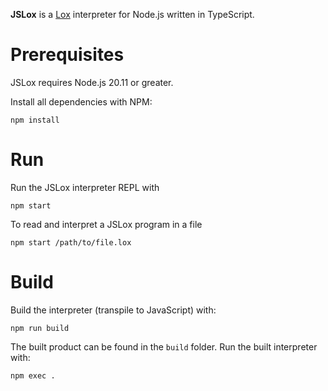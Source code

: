 **JSLox** is a [Lox](https://craftinginterpreters.com/) interpreter for Node.js
written in TypeScript.

# Prerequisites

JSLox requires Node.js 20.11 or greater.

Install all dependencies with NPM:

```shell
npm install
```

# Run

Run the JSLox interpreter REPL with

```shell
npm start
```

To read and interpret a JSLox program in a file

```shell
npm start /path/to/file.lox
```

# Build

Build the interpreter (transpile to JavaScript) with:

```shell
npm run build
```

The built product can be found in the `build` folder. Run the built interpreter
with:

```shell
npm exec .
```
